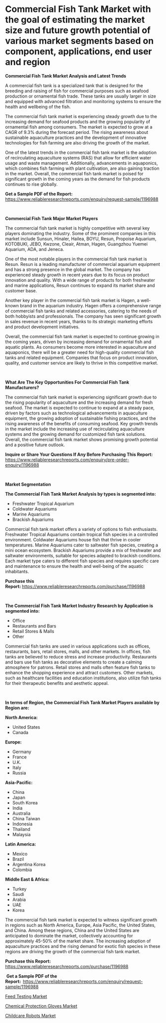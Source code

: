 <p><h1>Commercial Fish Tank Market with the goal of estimating the market size and future growth potential of various market segments based on component, applications, end user and region</h1></p><p><strong>Commercial Fish Tank Market Analysis and Latest Trends</strong></p>
<p><p>A commercial fish tank is a specialized tank that is designed for the breeding and raising of fish for commercial purposes such as seafood production or ornamental fish trade. These tanks are usually larger in size and equipped with advanced filtration and monitoring systems to ensure the health and wellbeing of the fish.</p><p>The commercial fish tank market is experiencing steady growth due to the increasing demand for seafood products and the growing popularity of ornamental fish among consumers. The market is expected to grow at a CAGR of 9.3% during the forecast period. The rising awareness about sustainable aquaculture practices and the development of innovative technologies for fish farming are also driving the growth of the market.</p><p>One of the latest trends in the commercial fish tank market is the adoption of recirculating aquaculture systems (RAS) that allow for efficient water usage and waste management. Additionally, advancements in aquaponics, which combines fish farming with plant cultivation, are also gaining traction in the market. Overall, the commercial fish tank market is poised for significant growth in the coming years as the demand for fish products continues to rise globally.</p></p>
<p><strong>Get a Sample PDF of the Report:&nbsp;</strong> <a href="https://www.reliableresearchreports.com/enquiry/request-sample/1196988">https://www.reliableresearchreports.com/enquiry/request-sample/1196988</a></p>
<p>&nbsp;</p>
<p><strong>Commercial Fish Tank Major Market Players</strong></p>
<p><p>The commercial fish tank market is highly competitive with several key players dominating the industry. Some of the prominent companies in this market include Sunsun, Hinaler, Hailea, BOYU, Resun, Propoise Aquarium, KOTOBUKI, JEBO, Kwzone, Cleair, Atman, Hagen, Guangzhou Yuemei Aquarium, ADA, and Jeneca.</p><p>One of the most notable players in the commercial fish tank market is Resun. Resun is a leading manufacturer of commercial aquarium equipment and has a strong presence in the global market. The company has experienced steady growth in recent years due to its focus on product innovation and quality. With a wide range of products for both freshwater and marine applications, Resun continues to expand its market share and customer base.</p><p>Another key player in the commercial fish tank market is Hagen, a well-known brand in the aquarium industry. Hagen offers a comprehensive range of commercial fish tanks and related accessories, catering to the needs of both hobbyists and professionals. The company has seen significant growth in sales revenue in recent years, thanks to its strategic marketing efforts and product development initiatives.</p><p>Overall, the commercial fish tank market is expected to continue growing in the coming years, driven by increasing demand for ornamental fish and aquatic plants. As consumers become more interested in aquaculture and aquaponics, there will be a greater need for high-quality commercial fish tanks and related equipment. Companies that focus on product innovation, quality, and customer service are likely to thrive in this competitive market.</p></p>
<p>&nbsp;</p>
<p><strong>What Are The Key Opportunities For Commercial Fish Tank Manufacturers?</strong></p>
<p><p>The commercial fish tank market is experiencing significant growth due to the rising popularity of aquaculture and the increasing demand for fresh seafood. The market is expected to continue to expand at a steady pace, driven by factors such as technological advancements in aquaculture equipment, the growing adoption of sustainable fishing practices, and the rising awareness of the benefits of consuming seafood. Key growth trends in the market include the increasing use of recirculating aquaculture systems and the growing demand for customized fish tank solutions. Overall, the commercial fish tank market shows promising growth potential and a positive future outlook.</p></p>
<p><strong>Inquire or Share Your Questions If Any Before Purchasing This Report:</strong> <a href="https://www.reliableresearchreports.com/enquiry/pre-order-enquiry/1196988">https://www.reliableresearchreports.com/enquiry/pre-order-enquiry/1196988</a></p>
<p>&nbsp;</p>
<p><strong>Market Segmentation</strong></p>
<p><strong>The Commercial Fish Tank Market Analysis by types is segmented into:</strong></p>
<p><ul><li>Freshwater Tropical Aquarium</li><li>Coldwater Aquariums</li><li>Marine Aquariums</li><li>Brackish Aquariums</li></ul></p>
<p><p>Commercial fish tank market offers a variety of options to fish enthusiasts. Freshwater Tropical Aquariums contain tropical fish species in a controlled environment. Coldwater Aquariums house fish that thrive in cooler temperatures. Marine Aquariums cater to saltwater fish species, creating a mini ocean ecosystem. Brackish Aquariums provide a mix of freshwater and saltwater environments, suitable for species adapted to brackish conditions. Each market type caters to different fish species and requires specific care and maintenance to ensure the health and well-being of the aquatic inhabitants.</p></p>
<p><strong>Purchase this Report:&nbsp;</strong><a href="https://www.reliableresearchreports.com/purchase/1196988">https://www.reliableresearchreports.com/purchase/1196988</a></p>
<p>&nbsp;</p>
<p><strong>The Commercial Fish Tank Market Industry Research by Application is segmented into:</strong></p>
<p><ul><li>Office</li><li>Restaurants and Bars</li><li>Retail Stores & Malls</li><li>Other</li></ul></p>
<p><p>Commercial fish tanks are used in various applications such as offices, restaurants, bars, retail stores, malls, and other markets. In offices, fish tanks are believed to reduce stress and increase productivity. Restaurants and bars use fish tanks as decorative elements to create a calming atmosphere for patrons. Retail stores and malls often feature fish tanks to enhance the shopping experience and attract customers. Other markets, such as healthcare facilities and education institutions, also utilize fish tanks for their therapeutic benefits and aesthetic appeal.</p></p>
<p>&nbsp;</p>
<p><strong>In terms of Region, the Commercial Fish Tank Market Players available by Region are:</strong></p>
<p>
    <p> <strong> North America: </strong>
        <ul>
            <li>United States</li>
            <li>Canada</li>
        </ul>
        </p> 
    <p> <strong> Europe: </strong>
        <ul>
            <li>Germany</li>
            <li>France</li>
            <li>U.K.</li>
            <li>Italy</li>
            <li>Russia</li>
        </ul>
        </p> 
    <p> <strong> Asia-Pacific: </strong>
        <ul>
            <li>China</li>
            <li>Japan</li>
            <li>South Korea</li>
            <li>India</li>
            <li>Australia</li>
            <li>China Taiwan</li>
            <li>Indonesia</li>
            <li>Thailand</li>
            <li>Malaysia</li>
        </ul>
        </p> 
    <p> <strong> Latin America: </strong>
        <ul>
            <li>Mexico</li>
            <li>Brazil</li>
            <li>Argentina Korea</li>
            <li>Colombia</li>
        </ul>
        </p> 
    <p> <strong> Middle East & Africa: </strong>
        <ul>
            <li>Turkey</li>
            <li>Saudi</li>
            <li>Arabia</li>
            <li>UAE</li>
            <li>Korea</li>
        </ul>
    </p>
    </p>
<p><p>The commercial fish tank market is expected to witness significant growth in regions such as North America, Europe, Asia Pacific, the United States, and China. Among these regions, China and the United States are anticipated to dominate the market, collectively accounting for approximately 45-50% of the market share. The increasing adoption of aquaculture practices and the rising demand for exotic fish species in these regions are driving the growth of the commercial fish tank market.</p></p>
<p><strong>Purchase this Report: </strong><a href="https://www.reliableresearchreports.com/purchase/1196988">https://www.reliableresearchreports.com/purchase/1196988</a></p>
<p>&nbsp;<strong>Get a Sample PDF of the Report:&nbsp;&nbsp;</strong><a href="https://www.reliableresearchreports.com/enquiry/request-sample/1196988">https://www.reliableresearchreports.com/enquiry/request-sample/1196988</a></p>
<p><strong></strong></p>
<p><p><a href="https://cautious-neon-760.notion.site/Feed-Testing-Market-Size-Growing-and-Forecasted-for-period-from-2024-2031-and-provides-complete-ma-7f510325e7a84476af31364f15d14777">Feed Testing Market</a></p><p><a href="https://github.com/julyju69/Market-Research-Report-List-2/blob/main/chemical-protection-gloves-market.md">Chemical Protection Gloves Market</a></p><p><a href="https://github.com/nathandecarvalho/Market-Research-Report-List-2/blob/main/childcare-robots-market.md">Childcare Robots Market</a></p></p>